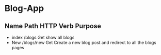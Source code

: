 # Blog-App

## Name         Path        HTTP Verb       Purpose

* index           /blogs        Get             show all blogs
* New             /blogs/new    Get             Create a new blog post and redirect to all the blogs pages

